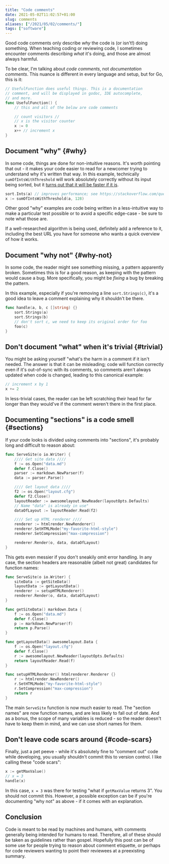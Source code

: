 ```yaml
---
title: "Code comments"
date: 2021-05-02T11:02:57+01:00
slug: comments
aliases: ["/2021/05/02/comments/"]
tags: ["software"]
---
```


<!-- markdownlint-disable MD013 -->

Good code comments only describe *why* the code is (or isn't!) doing something. <!--more--> When teaching coding or reviewing code, I sometimes encounter comments describing *what* it's doing, and those are almost always harmful.

To be clear, I'm talking about *code comments*, not *documentation comments*. This nuance is different in every language and setup, but for Go, this is it:

```go
// UsefulFunction does useful things. This is a documentation
// comment, and will be displayed in godoc, IDE autocomplete,
// and more.
func UsefulFunction() {
    // this and all of the below are code comments

    // count visitors //
    // x is the visitor counter
    x := 0
    x++ // increment x
}
```

## Document "why" {#why}

In some code, things are done for non-intuitive reasons. It's worth pointing that out - it makes your code easier to read for a newcomer trying to understand why it's written that way. In this example, technically `sumOfIntsWithThreshold` will work absolutely correctly without its input being sorted, but it [turns out that it will be faster if it is][sorted-is-faster].

[sorted-is-faster]: https://stackoverflow.com/questions/11227809

```go
sort.Ints(a) // improves performance; see https://stackoverflow.com/questions/11227809
x := sumOfIntsWithThreshold(a, 128)
```

Other good "why" examples are code being written in a less-intuitive way to make a particular test possible or to avoid a specific edge-case - be sure to note what those are.

If a well-researched algorithm is being used, definitely add a reference to it, including the best URL you have for someone who wants a quick overview of how it works.

## Document "why not" {#why-not}

In some code, the reader might see something missing, a pattern apparently broken. Sometimes this is for a good reason, as keeping with the pattern would cause a bug. More specifically, you might be *fixing* a bug by breaking the pattern.

In this example, especially if you're removing a line `sort.Strings(c)`, it's a good idea to leave a comment explaining why it shouldn't be there.

```go
func handle(a, b, c []string) {}
    sort.Strings(a)
    sort.Strings(b)
    // don't sort c, we need to keep its original order for foo
    foo(c)
}
```

## Don't document "what" when it's trivial {#trivial}

You might be asking yourself "what's the harm in a comment if it isn't needed. The answer is that it can be misleading; code will function correctly even if it's out-of-sync with its comments, so comments aren't always updated when code is changed, leading to this canonical example:

```go
// increment x by 1
x += 2
```

In less-trivial cases, the reader can be left scratching their head for far longer than they would've if the comment weren't there in the first place.

## Documenting "sections" is a code smell {#sections}

If your code looks is divided using comments into "sections", it's probably long and difficult to reason about:

```go
func ServeSite(o io.Writer) {
    //// Get site data ////
    f := os.Open("data.md")
    defer f.Close()
    parser := markdown.NewParser(f)
    data := parser.Parse()

    //// Get layout data ////
    f2 := os.Open("layout.cfg")
    defer f2.Close()
    layoutReader := awesomelayout.NewReader(layoutOpts.Defaults)
    // Name "data" is already in use"
    dataOfLayout := layoutReader.Read(f2)

    //// Set up HTML renderer ////
    renderer := htmlrender.NewRenderer()
    renderer.SetHTMLMode("my-favorite-html-style")
    renderer.SetCompression("max-compression")

    renderer.Render(o, data, dataOfLayout)
}
```

This gets even messier if you don't sneakily omit error handling. In any case, the section headers are reasonable (albeit not great) candidates for function names:

```go
func ServeSite(o io.Writer) {
    siteData := getSiteData()
    layoutData := getLayoutData()
    renderer := setupHTMLRenderer()
    renderer.Render(o, data, dataOfLayout)
}

func getSiteData() markdown.Data {
    f := os.Open("data.md")
    defer f.Close()
    p := markdown.NewParser(f)
    return p.Parse()
}

func getLayoutData() awesomelayout.Data {
    f := os.Open("layout.cfg")
    defer f.Close()
    r := awesomelayout.NewReader(layoutOpts.Defaults)
    return layoutReader.Read(f)
}

func setupHTMLRenderer() htmlrenderer.Renderer {}
    r := htmlrender.NewRenderer()
    r.SetHTMLMode("my-favorite-html-style")
    r.SetCompression("max-compression")
    return r
}
```

The main `ServeSite` function is now much easier to read. The "section names" are now function names, and are less likely to fall out of date. And as a bonus, the scope of many variables is reduced - so the reader doesn't have to keep them in mind, and we can use short names for them.

## Don't leave code scars around {#code-scars}

Finally, just a pet peeve - while it's absolutely fine to "comment out" code while developing, you usually shouldn't commit this to version control. I like calling these "code scars":

```go
x := getMaxValue()
// x = 3
handle(x)
```

In this case, `x = 3` was there for testing "what if `getMaxValue` returns 3". You should not commit this. However, a possible exception can be if you're documenting "why not" as above - if it comes with an explanation.

## Conclusion

Code is meant to be read by machines and humans, with comments generally being intended for humans to read. Therefore, all of these should be taken as guidelines rather than gospel. Hopefully this post can be of some use for people trying to reason about comment etiquette, or perhaps for code reviewers wanting to point their reviewees at a preexisting summary.
